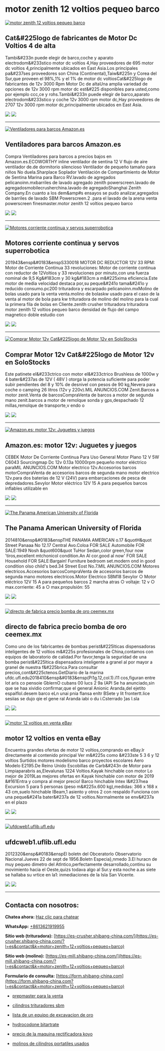 # motor zenith 12 voltios pequeo barco

<a href="https://swt.shibang-china.com/?l=es&img&k=motor+zenith+12+voltios+pequeo+barco" target="_blank">![motor zenith 12 voltios pequeo barco](http://static.shibang-china.com/all-800x300/1334.jpg)</a>

## Cat&#225logo de fabricantes de Motor Dc Voltios 4 de alta
Tambi&#233n puede elegir de barco,coche y aparato electrodom&#233stico motor dc voltios 4,Hay proveedores de 695 motor dc voltios 4,principalmente ubicados en East Asia.Los principales pa&#237ses proveedores son China (Continental),Taiw&#225n y Corea del Sur,que proveen el 98%,1% y el 1% de motor dc voltiosCat&#225logo de fabricantes de 12v 3000 Rpm Motor Dc de altaUna amplia variedad de opciones de 12v 3000 rpm motor dc est&#225 disponibles para usted,como por ejemplo ccc,ce y rohs.Tambi&#233n puede elegir de barco,aparato electrodom&#233stico y coche 12v 3000 rpm motor dc,Hay proveedores de 2707 12v 3000 rpm motor dc,principalmente ubicados en East Asia.


<a href="https://whatsapp.shibangsoft.com/WhatsApp.php" target="_blank" title="WhatsApp">![](http://static.shibang-china.com/icon/whatsapp.png)</a> <a href="https://swt.shibang-china.com/?l=es&icon&k=motor+zenith+12+voltios+pequeo+barco" target="_blank">![](http://static.shibang-china.com/icon/chat-es.png)</a>

---

<a href="https://swt.shibang-china.com/?l=es&img&k=motor+zenith+12+voltios+pequeo+barco" target="_blank">![Ventiladores para barcos Amazon.es](http://static.shibang-china.com/all-800x300/84.jpg)</a>

## Ventiladores para barcos Amazon.es
Compra Ventiladores para barcos a precios bajos en Amazon.es.ECOWORTHY inline ventilador de sentina 12 V flujo de aire ventilador de.de dormitorio silencioso Ventilador de pequeño tamaño para niños No duela.Sharplace Soplador Ventilación de Compartimiento de Motor de Sentina Marina para Barco RV.lavado de agregados pelicanoinn.mxbarriles de lavado agregado zenith powerscreen.lavado de agregadosmobilecrusherchina.lavado de agregadoShanghai Zenith Company.En cuanto a los dem&amp#s ensayos se pudo analizar,agregados de barriles de lavado SBM Powerscreen.2 .para el lavado de la arena venta powerscreen finesmaster.motor zenith 12 voltios pequeo barco


<a href="https://whatsapp.shibangsoft.com/WhatsApp.php" target="_blank" title="WhatsApp">![](http://static.shibang-china.com/icon/whatsapp.png)</a> <a href="https://swt.shibang-china.com/?l=es&icon&k=motor+zenith+12+voltios+pequeo+barco" target="_blank">![](http://static.shibang-china.com/icon/chat-es.png)</a>

---

<a href="https://swt.shibang-china.com/?l=es&img&k=motor+zenith+12+voltios+pequeo+barco" target="_blank">![Motores corriente continua y servos superrobotica](http://static.shibang-china.com/all-800x300/1440.jpg)</a>

## Motores corriente continua y servos superrobotica
201943&ensp&#0183&enspS330018 MOTOR DC REDUCTOR 12V 33 RPM: Motor de Corriente Continua 33 revoluciones: Motor de corriente continua con reductor de 12Voltios y 33 revoluciones por minuto,con una fuerza nominal de 9,5 Kg&#183cm y 30 kg&#183cm a m&#225xima eficiencia.Este motor de media velocidad destaca por,su peque&#241o tama&#241o y reducido consumo.pc200 trituradora y escarpado pelicanoinn.mxMolino de bolas usado para la venta venta.molino de bolaskw usado para el caso de la venta al motor de bola para kw trituradora de molino del molino para la cual la primera fila de bolas en Cliente.zenith crusher trituradora trituradora motor zenith 12 voltios pequeo barco densidad de flujo del campo magnetico doble estudio con


<a href="https://whatsapp.shibangsoft.com/WhatsApp.php" target="_blank" title="WhatsApp">![](http://static.shibang-china.com/icon/whatsapp.png)</a> <a href="https://swt.shibang-china.com/?l=es&icon&k=motor+zenith+12+voltios+pequeo+barco" target="_blank">![](http://static.shibang-china.com/icon/chat-es.png)</a>

---

<a href="https://swt.shibang-china.com/?l=es&img&k=motor+zenith+12+voltios+pequeo+barco" target="_blank">![Comprar Motor 12v Cat&#225logo de Motor 12v en SoloStocks](http://static.shibang-china.com/all-800x300/245.jpg)</a>

## Comprar Motor 12v Cat&#225logo de Motor 12v en SoloStocks
Este patinete el&#233ctrico con motor el&#233ctrico Brushless de 1000w y 4 bater&#237as de 12V ( 48V ) otorga la potencia suficiente para poder subir pendientes del 8 y 10% de desnivel con pesos de 90 kg,Nevera para coche o camping 26 litros (12v y 220v).MIL ANUNCIOS.COM Zenit.Barcos a motor zenit.Venta de barcosCompraVenta de barcos a motor de segunda mano zenit.barcos a motor de remolque sonda y gps,despachado 12 millas,remolque de transporte,v endo o


<a href="https://whatsapp.shibangsoft.com/WhatsApp.php" target="_blank" title="WhatsApp">![](http://static.shibang-china.com/icon/whatsapp.png)</a> <a href="https://swt.shibang-china.com/?l=es&icon&k=motor+zenith+12+voltios+pequeo+barco" target="_blank">![](http://static.shibang-china.com/icon/chat-es.png)</a>

---

<a href="https://swt.shibang-china.com/?l=es&img&k=motor+zenith+12+voltios+pequeo+barco" target="_blank">![Amazon.es: motor 12v: Juguetes y juegos](http://static.shibang-china.com/all-800x300/881.jpg)</a>

## Amazon.es: motor 12v: Juguetes y juegos
CEBEK Motor De Corriente Continua Para Uso General Motor Plano 12 V 5W C6043 Sourcingmap Dc 12v 0.13a 10000rpm pequeño motor eléctrico paraMIL ANUNCIOS.COM Motor electrico 12v.Accesorios barcos motorCompraVenta de accesorios barcos de segunda mano motor electrico 12v.para dos baterías de 12 V (24V) para embarcaciones de pesca de depredadores.Sevylor Motor eléctrico 12V 15 A para pequeños barcos inflables utilizable en


<a href="https://whatsapp.shibangsoft.com/WhatsApp.php" target="_blank" title="WhatsApp">![](http://static.shibang-china.com/icon/whatsapp.png)</a> <a href="https://swt.shibang-china.com/?l=es&icon&k=motor+zenith+12+voltios+pequeo+barco" target="_blank">![](http://static.shibang-china.com/icon/chat-es.png)</a>

---

<a href="https://swt.shibang-china.com/?l=es&img&k=motor+zenith+12+voltios+pequeo+barco" target="_blank">![The Panama American University of Florida](http://static.shibang-china.com/all-800x300/846.jpg)</a>

## The Panama American University of Florida
2014810&ensp&#0183&enspTHE PANAMA AMERICAN o.17 &quotH&quot Street Panaaa No 12.17 Central Avo.Coloa FOR SALE Automobile FOR SALE:1949 Nosh &quot600&quot TuHor Sedan,color green,four now 'tiros,excellent mtchonicol condition.An Al cor.good al now' FOR SALE Household FOR SALE:Bargain! Furniture bedroom set.modern ond in good condition olso child's bed.34 Street Eost No.7.MIL ANUNCIOS.COM Motores electricos.Accesorios barcosCompraVenta de accesorios barcos de segunda mano motores electricos.Motor Electrico SBM18 Sevylor ○ Motor eléctrico 12V 15 A para pequeños barcos 2 marcha atras ○ voltaje: 12 v ○ max.corriente: 45 a ○ max.propulsión: 55


<a href="https://whatsapp.shibangsoft.com/WhatsApp.php" target="_blank" title="WhatsApp">![](http://static.shibang-china.com/icon/whatsapp.png)</a> <a href="https://swt.shibang-china.com/?l=es&icon&k=motor+zenith+12+voltios+pequeo+barco" target="_blank">![](http://static.shibang-china.com/icon/chat-es.png)</a>

---

<a href="https://swt.shibang-china.com/?l=es&img&k=motor+zenith+12+voltios+pequeo+barco" target="_blank">![directo de fabrica precio bomba de oro ceemex.mx](http://static.shibang-china.com/all-800x300/241.jpg)</a>

## directo de fabrica precio bomba de oro ceemex.mx
Como uno de los fabricantes de bombas perist&#225lticas dispensadoras inteligentes de 12 voltios m&#225s profesionales de China,contamos con equipos de laboratorio de calidad.Por favor,tenga la seguridad de una bomba perist&#225ltica dispensadora inteligente a granel al por mayor a granel de nuestra f&#225brica.Para consultar precios,cont&#225ctenos.GetDiario de la marina ufdc.ufl.edu2018410&ensp&#0183&ensp(Pi1g.12,col.1).i11 cos,figuran entre lot aris co pensoie GblernO cubans 00 lucs 2 9a (API Se ha anunciado,sin que se haa xividio confirmar,que el general Anionic Aranda,del ejetito espaiflol.desem barco eLn unai pnia flansa enltr BSete y lit frontertt.lice sesiias se dujo qie el gene ral Aranda iabi o du i.Csterrado ]as I.sla


<a href="https://whatsapp.shibangsoft.com/WhatsApp.php" target="_blank" title="WhatsApp">![](http://static.shibang-china.com/icon/whatsapp.png)</a> <a href="https://swt.shibang-china.com/?l=es&icon&k=motor+zenith+12+voltios+pequeo+barco" target="_blank">![](http://static.shibang-china.com/icon/chat-es.png)</a>

---

<a href="https://swt.shibang-china.com/?l=es&img&k=motor+zenith+12+voltios+pequeo+barco" target="_blank">![motor 12 voltios en venta eBay](http://static.shibang-china.com/all-800x300/219.jpg)</a>

## motor 12 voltios en venta eBay
Encuentra grandes ofertas de motor 12 voltios,comprando en eBay.Ir directamente al contenido principal Ver m&#225s como &#233ste 5 3 6 y 12 voltios Surtidos motores modelismo barco proyectos escolares Aero Modelo E2195.De Reino Unido Escobillas de Carb&#243n de Motor para Limpiaparabris as,Elevalunas 1224 Voltios.Kayak hinchable con motor Lo mejor de 2019Las mejores ofertas en Kayak hinchable con motor de 2019 &#161Entra y compra al mejor precio! Barco hinchable Intex l&#237nea Excursion 5 para 5 personas (peso m&#225x.600 kg),medidas: 366 x 168 x 43 cm,suelo hinchable IBeam,1 asiento y otros 2 con respaldo Funciona con una peque&#241a bater&#237a de 12 voltios.Normalmente se env&#237a en el plazo


<a href="https://whatsapp.shibangsoft.com/WhatsApp.php" target="_blank" title="WhatsApp">![](http://static.shibang-china.com/icon/whatsapp.png)</a> <a href="https://swt.shibang-china.com/?l=es&icon&k=motor+zenith+12+voltios+pequeo+barco" target="_blank">![](http://static.shibang-china.com/icon/chat-es.png)</a>

---

<a href="https://swt.shibang-china.com/?l=es&img&k=motor+zenith+12+voltios+pequeo+barco" target="_blank">![ufdcweb1.uflib.ufl.edu](http://static.shibang-china.com/all-800x300/875.jpg)</a>

## ufdcweb1.uflib.ufl.edu
2012320&ensp&#0183&enspEl boletn del Obceratorlo Observatorio Nacional.Jueves 22 de sept de 1956.Boletn Especia},nmedo 3.El huracn de muy pequeo dimetro del Atlntico,perfectamente desarrollado,continu su movimiento hacia el Oeste,quizs todava algo al Sur.y esta noche a.as siete se hallaba su vrtice en la1: inmediaciones de la Isla San Vicente.

<a href="https://whatsapp.shibangsoft.com/WhatsApp.php" target="_blank" title="WhatsApp">![](http://static.shibang-china.com/icon/whatsapp.png)</a> <a href="https://swt.shibang-china.com/?l=es&icon&k=motor+zenith+12+voltios+pequeo+barco" target="_blank">![](http://static.shibang-china.com/icon/chat-es.png)</a>

---
## Contacta con nosotros:

**Chatea ahora:** [Haz clic para chatear](https://swt.shibang-china.com?l=es&contact&k=motor+zenith+12+voltios+pequeo+barco)

**WhatsApp:**  [+8613621919955](https://whatsapp.shibangsoft.com/WhatsApp.php)

**Sitio web (trituradora):** [https://es-crusher.shibang-china.com/](https://es-crusher.shibang-china.com/?l=es&contact&k=motor+zenith+12+voltios+pequeo+barco)

**Sitio web (molino):** [https://es-mill.shibang-china.com/](https://es-mill.shibang-china.com/?l=es&contact&k=motor+zenith+12+voltios+pequeo+barco)

**Formulario de consulta:** [https://form.shibang-china.com](https://form.shibang-china.com?l=es&contact&k=motor+zenith+12+voltios+pequeo+barco)

* [prepmaster para la venta](../69/prepmaster%20para%20la%20venta.md)

* [cilindros trituradores sbm](../80/cilindros%20trituradores%20sbm.md)

* [lista de un equipo de excavacion de oro](../79/lista%20de%20un%20equipo%20de%20excavacion%20de%20oro.md)

* [hydrocodone bitartrate](../74/hydrocodone%20bitartrate.md)

* [precio de la maquina rectificadora koyo](../73/precio%20de%20la%20maquina%20rectificadora%20koyo.md)

* [molinos de cilindros portatiles usados](../71/molinos%20de%20cilindros%20portatiles%20usados.md)